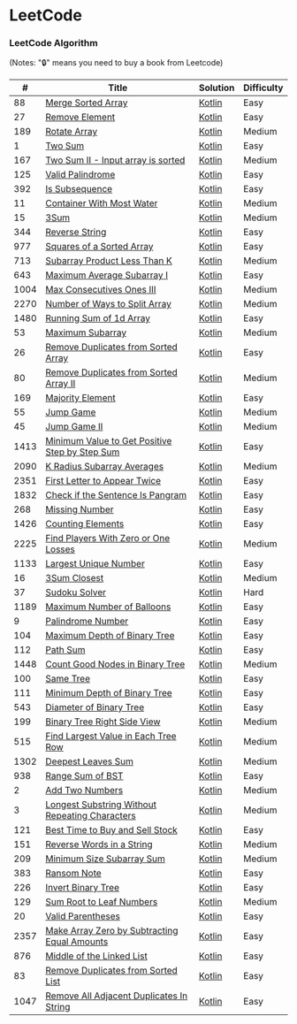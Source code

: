 LeetCode
========

### LeetCode Algorithm

(Notes: "🔒" means you need to buy a book from Leetcode)


| # | Title | Solution | Difficulty |
|---| ----- | -------- | ---------- |
|88|[Merge Sorted Array](https://leetcode.com/problems/merge-sorted-array/) | [Kotlin](./easy/merge-sorted-array/main.kt) |Easy|
|27|[Remove Element](https://leetcode.com/problems/remove-element/) | [Kotlin](./easy/remove-element/main.kt) |Easy|
|189|[Rotate Array](https://leetcode.com/problems/rotate-array/) | [Kotlin](./medium/rotate-array/main.kt) |Medium|
|1|[Two Sum](https://leetcode.com/problems/two-sum/) | [Kotlin](./easy/two-sum/main.kt) |Easy|
|167|[Two Sum II - Input array is sorted](https://leetcode.com/problems/two-sum-ii-input-array-is-sorted/) | [Kotlin](./medium/two-sum-2-array-is-sorted/main.kt) |Medium|
|125|[Valid Palindrome](https://leetcode.com/problems/valid-palindrome/) | [Kotlin](./easy/valid-palindrome/main.kt) |Easy|
|392|[Is Subsequence](https://leetcode.com/problems/is-subsequence/) | [Kotlin](./easy/is-subsequence/main.kt) |Easy|
|11|[Container With Most Water](https://leetcode.com/problems/container-with-most-water/) | [Kotlin](./medium/container-with-most-water/main.kt) |Medium|
|15|[3Sum](https://leetcode.com/problems/3sum/) | [Kotlin](./medium/3sum/main.kt) |Medium|
|344|[Reverse String](https://leetcode.com/problems/reverse-string/) | [Kotlin](./easy/reverse-string/main.kt) |Easy|
|977|[Squares of a Sorted Array](https://leetcode.com/problems/squares-of-a-sorted-array/) | [Kotlin](./easy/square-of-a-sorted-array/main.kt) |Easy|
|713|[Subarray Product Less Than K](https://leetcode.com/problems/subarray-product-less-than-k/) | [Kotlin](./medium/subarray-product-less-than-k/main.kt) |Medium|
|643|[Maximum Average Subarray I](https://leetcode.com/problems/maximum-average-subarray-i/) | [Kotlin](./easy/maximum-average-subarray-1/main.kt) |Easy|
|1004|[Max Consecutives Ones III](https://leetcode.com/problems/max-consecutive-ones-iii/) | [Kotlin](./medium/max-consecutive-ones-3/main.kt) |Medium|
|2270|[Number of Ways to Split Array](https://leetcode.com/problems/number-of-ways-to-split-array/) | [Kotlin](./medium/number-of-ways-to-split-array/main.kt) |Medium|
|1480|[Running Sum of 1d Array](https://leetcode.com/problems/running-sum-of-1d-array/) | [Kotlin](./easy/running-sum-of-1d-array/main.kt) |Easy|
|53|[Maximum Subarray](https://leetcode.com/problems/maximum-subarray) | [Kotlin](./medium/max-subarray/main.kt) |Medium|
|26|[Remove Duplicates from Sorted Array](https://leetcode.com/problems/remove-duplicates-from-sorted-array) | [Kotlin](./easy/remove-duplicates-from-sorted-array/main.kt) |Easy|
|80|[Remove Duplicates from Sorted Array II](https://leetcode.com/problems/remove-duplicates-from-sorted-array-ii) | [Kotlin](./medium/remove-duplicates-from-sorted-array-2/main.kt) |Medium|
|169|[Majority Element](https://leetcode.com/problems/majority-element/) | [Kotlin](./easy/majority-element/main.kt) |Easy|
|55|[Jump Game](https://leetcode.com/problems/jump-game) | [Kotlin](./medium/jump-game/main.kt) |Medium|
|45|[Jump Game II](https://leetcode.com/problems/jump-game-ii) | [Kotlin](./medium/jump-game-ii/main.kt) |Medium|
|1413|[Minimum Value to Get Positive Step by Step Sum](https://leetcode.com/problems/minimum-value-to-get-positive-step-by-step-sum/) | [Kotlin](./easy/minimum-value-to-get-positive-step-by-step-sum/main.kt) |Easy|
|2090|[K Radius Subarray Averages](https://leetcode.com/problems/k-radius-subarray-averages/description/) | [Kotlin](./medium/k-radius-subarray-averages/main.kt) |Medium|
|2351|[First Letter to Appear Twice](https://leetcode.com/problems/first-letter-to-appear-twice/) | [Kotlin](./easy/first-letter-to-appear-twice/main.kt) |Easy|
|1832|[Check if the Sentence Is Pangram](https://leetcode.com/problems/check-if-the-sentence-is-pangram/) | [Kotlin](./easy/check-if-the-sentence-is-pangram/main.kt) |Easy|
|268|[Missing Number](https://leetcode.com/problems/missing-number/d) | [Kotlin](./easy/missing-number/main.kt) |Easy|
|1426|[Counting Elements](https://leetcode.com/problems/counting-elements/) | [Kotlin](./easy/counting-elements/main.kt) |Easy| 
|2225|[Find Players With Zero or One Losses](https://leetcode.com/problems/find-players-with-zero-or-one-losses) | [Kotlin](./medium/find-players-with-zero-or-one-losses/main.kt) |Medium| 
|1133|[Largest Unique Number](https://leetcode.com/problems/largest-unique-number/) | [Kotlin](./easy/largest-unique-number/main.kt) |Easy| 
|16|[3Sum Closest](https://leetcode.com/problems/3sum-closest/) | [Kotlin](./medium/3sum-closest/main.kt) |Medium|
|37|[Sudoku Solver](https://leetcode.com/problems/sudoku-solver/) | [Kotlin](./hard/sodoku-solver/main.kt) |Hard|
|1189|[Maximum Number of Balloons](https://leetcode.com/problems/maximum-number-of-balloons/) | [Kotlin](./easy/maximum-number-of-balloons/main.kt) |Easy| 
|9|[Palindrome Number](https://leetcode.com/problems/palindrome-number/) | [Kotlin](./easy/palindrome-number/main.kt) |Easy| 
|104|[Maximum Depth of Binary Tree](https://leetcode.com/problems/maximum-depth-of-binary-tree/) | [Kotlin](./easy/maximum-depth-of-binary-tree/main.kt) |Easy| 
|112|[Path Sum](https://leetcode.com/problems/path-sum/) | [Kotlin](./easy/path-sum/main.kt) |Easy| 
|1448|[Count Good Nodes in Binary Tree](https://leetcode.com/problems/count-good-nodes-in-binary-tree/) | [Kotlin](./medium/count-good-nodes-in-binary-tree/main.kt) |Medium| 
|100|[Same Tree](https://leetcode.com/problems/same-tree/) | [Kotlin](./easy/same-tree/main.kt) |Easy| 
|111|[Minimum Depth of Binary Tree](https://leetcode.com/problems/minimum-depth-of-binary-tree/) | [Kotlin](./easy/minimum-depth-of-binary-tree/main.kt) |Easy| 
|543|[Diameter of Binary Tree](https://leetcode.com/problems/diameter-of-binary-tree/) | [Kotlin](./easy/diameter-of-binary-tree/main.kt) |Easy| 
|199|[Binary Tree Right Side View](https://leetcode.com/problems/binary-tree-right-side-view/) | [Kotlin](./medium/binary-tree-right-side-view/main.kt) |Medium|
|515|[Find Largest Value in Each Tree Row](https://leetcode.com/problems/find-largest-value-in-each-tree-row/) | [Kotlin](./medium/find-largest-value-in-each-tree-row/main.kt) |Medium|
|1302|[Deepest Leaves Sum](https://leetcode.com/problems/deepest-leaves-sum/) | [Kotlin](./medium/deepest-leaves-sum/main.kt) |Medium|
|938|[Range Sum of BST](https://leetcode.com/problems/range-sum-of-bst/) | [Kotlin](./easy/range-sum-of-bst/main.kt) |Easy|
|2|[Add Two Numbers](https://leetcode.com/problems/add-two-numbers/) | [Kotlin](./medium/add-two-numbers/main.kt) |Medium|
|3|[Longest Substring Without Repeating Characters](https://leetcode.com/problems/longest-substring-without-repeating-characters/) | [Kotlin](./medium/longest-substring-without-repeating-characters/main.kt) |Medium|
|121|[Best Time to Buy and Sell Stock](https://leetcode.com/problems/best-time-to-buy-and-sell-stock/) | [Kotlin](./easy/best-time-to-buy-and-sell-stock/main.kt) |Easy|
|151|[Reverse Words in a String](https://leetcode.com/problems/reverse-words-in-a-string/) | [Kotlin](./medium/reverse-words-in-a-string/main.kt) |Medium|
|209|[Minimum Size Subarray Sum](https://leetcode.com/problems/minimum-size-subarray-sum/) | [Kotlin](./medium/minimum-size-subarray-sum/main.kt) |Medium|
|383|[Ransom Note](https://leetcode.com/problems/ransom-note/) | [Kotlin](./easy/ransom-note/main.kt) |Easy|
|226|[Invert Binary Tree](https://leetcode.com/problems/invert-binary-tree/) | [Kotlin](./easy/invert-binary-tree/main.kt) |Easy|
|129|[Sum Root to Leaf Numbers](https://leetcode.com/problems/sum-root-to-leaf-numbers/) | [Kotlin](./medium/sum-root-to-leaf-numbers/main.kt) |Medium|
|20|[Valid Parentheses](https://leetcode.com/problems/valid-parentheses/) | [Kotlin](./easy/valid-parentheses/main.kt) |Easy|
|2357|[Make Array Zero by Subtracting Equal Amounts](https://leetcode.com/problems/make-array-zero-by-subtracting-equal-amounts/) | [Kotlin](./easy/make-array-zero-by-subtracting-equal-amounts/main.kt) |Easy|
|876|[Middle of the Linked List](https://leetcode.com/problems/middle-of-the-linked-list) | [Kotlin](./easy/middle-of-the-linked-list/main.kt) |Easy|
|83|[Remove Duplicates from Sorted List](https://leetcode.com/problems/remove-duplicates-from-sorted-list/) | [Kotlin](./easy/remove-duplicates-from-sorted-list/main.kt) |Easy|
|1047|[Remove All Adjacent Duplicates In String](https://leetcode.com/problems/remove-all-adjacent-duplicates-in-string/) | [Kotlin](./easy/remove-all-adjacent-duplicates-in-string/main.kt) |Easy|